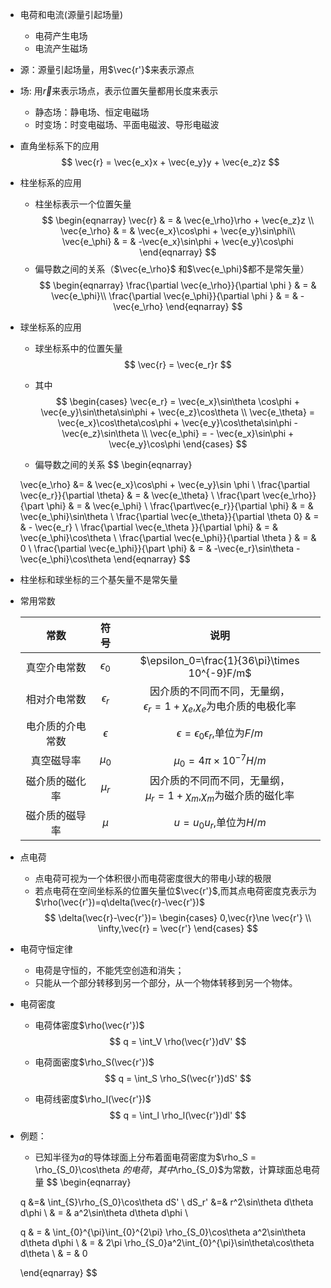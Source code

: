 + 电荷和电流(源量引起场量)
  +  电荷产生电场
  +  电流产生磁场


+ 源：源量引起场量，用$\vec{r'}$来表示源点

+ 场: 用$\vec{r}$来表示场点，表示位置矢量都用长度来表示
  + 静态场：静电场、恒定电磁场
  + 时变场：时变电磁场、平面电磁波、导形电磁波
  
+ 直角坐标系下的应用
  $$
  \vec{r} = \vec{e_x}x + \vec{e_y}y + \vec{e_z}z
  $$


+ 柱坐标系的应用
  + 柱坐标表示一个位置矢量
  $$
  \begin{eqnarray}
  \vec{r} & = & \vec{e_\rho}\rho + \vec{e_z}z \\
  \vec{e_\rho} & = & \vec{e_x}\cos\phi + \vec{e_y}\sin\phi\\
  \vec{e_\phi} & = & -\vec{e_x}\sin\phi  + \vec{e_y}\cos\phi
  \end{eqnarray}
  $$
  + 偏导数之间的关系（$\vec{e_\rho}$  和$\vec{e_\phi}$都不是常矢量）
  $$
  \begin{eqnarray}
  \frac{\partial \vec{e_\rho}}{\partial \phi } & = & \vec{e_\phi}\\
  \frac{\partial \vec{e_\phi}}{\partial \phi } & = & -\vec{e_\rho}
  \end{eqnarray}
  $$


+ 球坐标系的应用
  +  球坐标系中的位置矢量
  $$
  \vec{r} = \vec{e_r}r
  $$

  + 其中
  $$
  \begin{cases}
  \vec{e_r} = \vec{e_x}\sin\theta \cos\phi + \vec{e_y}\sin\theta\sin\phi + \vec{e_z}\cos\theta \\
  \vec{e_\theta} = \vec{e_x}\cos\theta\cos\phi + \vec{e_y}\cos\theta\sin\phi - \vec{e_z}\sin\theta \\
  \vec{e_\phi} = - \vec{e_x}\sin\phi + \vec{e_y}\cos\phi
  \end{cases}
  $$
  + 偏导数之间的关系
  $$
  \begin{eqnarray}
  
  \vec{e_\rho} &= & \vec{e_x}\cos\phi + \vec{e_y}\sin \phi  \\
  \frac{\partial \vec{e_r}}{\partial \theta} & = & \vec{e_\theta}       \\
  \frac{\part \vec{e_\rho}}{\part \phi} & = & \vec{e_\phi} \\
  \frac{\part\vec{e_r}}{\partial \phi} & = & \vec{e_\phi}\sin\theta     \\
  \frac{\partial \vec{e_\theta}}{\partial \theta 0} & = & - \vec{e_r}   \\
  \frac{\partial \vec{e_\theta }}{\partial \phi} & = & \vec{e_\phi}\cos\theta \\
  \frac{\partial \vec{e_\phi}}{\partial \theta } & = & 0 \\
  \frac{\partial \vec{e_\phi}}{\part \phi} & = & -\vec{e_r}\sin\theta - \vec{e_\phi}\cos\theta
  \end{eqnarray}
  $$





+ 柱坐标和球坐标的三个基矢量不是常矢量



+ 常用常数

  |       常数       |     符号     |                             说明                             |
  | :--------------: | :----------: | :----------------------------------------------------------: |
  |   真空介电常数   | $\epsilon_0$ |        $\epsilon_0=\frac{1}{36\pi}\times 10^{-9}F/m$         |
  |   相对介电常数   | $\epsilon_r$ | 因介质的不同而不同，无量纲，<br>$\epsilon_r = 1 + \chi_e$,$\chi_e$为电介质的电极化率 |
  | 电介质的介电常数 |  $\epsilon$  |         $\epsilon=\epsilon_0\epsilon_r$,单位为$F/m$          |
  |    真空磁导率    |   $\mu_0$    |                $\mu_0 = 4\pi\times10^{-7}H/m$                |
  |  磁介质的磁化率  |   $\mu_r$    | 因介质的不同而不同，无量纲，<br/>$\mu_r = 1 + \chi_m$,$\chi_m$为磁介质的磁化率 |
  |  磁介质的磁导率  |    $\mu$     |                    $u=u_0u_r$,单位为$H/m$                    |





+ 点电荷
  + 点电荷可视为一个体积很小而电荷密度很大的带电小球的极限
  + 若点电荷在空间坐标系的位置矢量位$\vec{r'}$,而其点电荷密度克表示为$\rho(\vec{r'})=q\delta(\vec{r}-\vec{r'})$
  $$
  \delta(\vec{r}-\vec{r'})=
  \begin{cases}
  0,\vec{r}\ne \vec{r'} \\
  \infty,\vec{r} = \vec{r'}
  \end{cases}
  $$


+ 电荷守恒定律
  + 电荷是守恒的，不能凭空创造和消失；
  + 只能从一个部分转移到另一个部分，从一个物体转移到另一个物体。



+  电荷密度
   +  电荷体密度$\rho(\vec{r'})$
   $$
   q = \int_V \rho(\vec{r'})dV'
   $$

   +  电荷面密度$\rho_S(\vec{r'})$
   $$
   q = \int_S \rho_S(\vec{r'})dS'
   $$

   +  电荷线密度$\rho_l(\vec{r'})$
   $$
   q = \int_l \rho_l(\vec{r'})dl'
   $$


+ 例题：
  + 已知半径为$a$的导体球面上分布着面电荷密度为$\rho_S = \rho_{S_0}\cos\theta $的电荷，其中$\rho_{S_0}$为常数，计算球面总电荷量
  $$
  \begin{eqnarray}
  
  q &=& \int_{S}\rho_{S_0}\cos\theta dS' \\
  dS_r' &=& r^2\sin\theta d\theta d\phi \\
  & = & a^2\sin\theta d\theta d\phi \\
  
  q & = &  \int_{0}^{\pi}\int_{0}^{2\pi} \rho_{S_0}\cos\theta a^2\sin\theta d\theta d\phi   \\
  & = & 2\pi \rho_{S_0}a^2\int_{0}^{\pi}\sin\theta\cos\theta d\theta  \\
  & = & 0
  
  \end{eqnarray}
  $$

